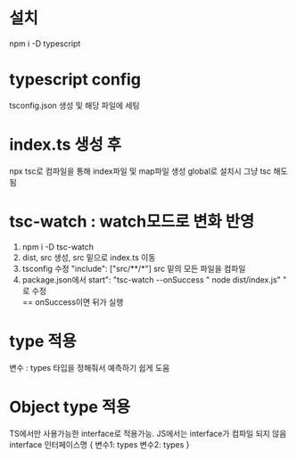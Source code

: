 # 설치 
npm i -D typescript

# typescript config
tsconfig.json 생성 및 해당 파일에 세팅

# index.ts 생성 후 
npx tsc로 컴파일을 통해 index파일 및 map파일 생성
global로 설치시 그냥 tsc 해도 됨

# tsc-watch : watch모드로 변화 반영
1. npm i -D tsc-watch 
2. dist, src 생성, src 밑으로 index.ts 이동
2. tsconfig 수정 "include": ["src/**/*"] src 밑의 모든 파일을 컴파일
3. package.json에서 start": "tsc-watch --onSuccess \" node dist/index.js\" " 로 수정    
== onSuccess이면 뒤가 실행

# type 적용
변수 : types
타입을 정해줘서 예측하기 쉽게 도움

# Object type 적용
TS에서만 사용가능한 interface로 적용가능.
JS에서는 interface가 컴파일 되지 않음 
interface 인터페이스명 {
    변수1: types
    변수2: types
}







